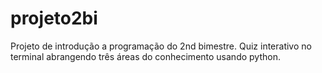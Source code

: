 # projeto2bi
Projeto de introdução a programação do 2nd bimestre. Quiz interativo no terminal abrangendo três áreas do conhecimento usando python.
